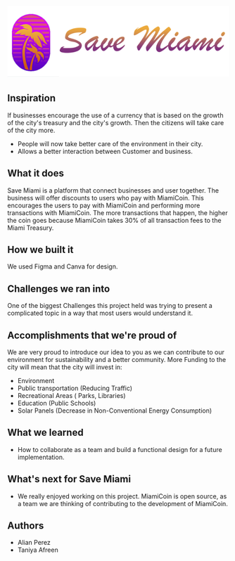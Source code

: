 # ![Save Miami ext](https://raw.githubusercontent.com/LkingForW/Pictures/main/Beta.png)

## Inspiration

If businesses encourage the use of a currency that is based on the growth of the city's treasury and the city's growth. Then the citizens will take care of the city more.

- People will now take better care of the environment in their city.
- Allows a better interaction between Customer and business.

## What it does

Save Miami is a platform that connect businesses and user together. The business will offer discounts to users who pay with MiamiCoin. This encourages the users to pay with MiamiCoin and performing more transactions with MiamiCoin. The more transactions that happen, the higher the coin goes because MiamiCoin takes 30% of all transaction fees to the Miami Treasury.

## How we built it

We used Figma and Canva for design.

## Challenges we ran into

One of the biggest Challenges this project held was trying to present a complicated topic in a way that most users would understand it.

## Accomplishments that we're proud of

We are very proud to introduce our idea to you as we can contribute to our environment for sustainability and a better community. More Funding to the city will mean that the city will invest in:

- Environment
- Public transportation (Reducing Traffic)
- Recreational Areas ( Parks, Libraries)
- Education (Public Schools)
- Solar Panels (Decrease in Non-Conventional Energy Consumption)

## What we learned

- How to collaborate as a team and build a functional design for a future implementation.

## What's next for Save Miami

- We really enjoyed working on this project. MiamiCoin is open source, as a team we are thinking of contributing to the development of MiamiCoin.

## Authors

- Alian Perez 
- Taniya Afreen

